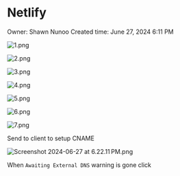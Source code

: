 # Netlify

Owner: Shawn Nunoo
Created time: June 27, 2024 6:11 PM

![1.png](Netlify%20bcd5973685ae44dc983911ddde9c5975/1.png)

![2.png](Netlify%20bcd5973685ae44dc983911ddde9c5975/2.png)

![3.png](Netlify%20bcd5973685ae44dc983911ddde9c5975/3.png)

![4.png](Netlify%20bcd5973685ae44dc983911ddde9c5975/4.png)

![5.png](Netlify%20bcd5973685ae44dc983911ddde9c5975/5.png)

![6.png](Netlify%20bcd5973685ae44dc983911ddde9c5975/6.png)

![7.png](Netlify%20bcd5973685ae44dc983911ddde9c5975/7.png)

Send to client to setup CNAME

![Screenshot 2024-06-27 at 6.22.11 PM.png](Netlify%20bcd5973685ae44dc983911ddde9c5975/Screenshot_2024-06-27_at_6.22.11_PM.png)

When `Awaiting External DNS` warning is gone click